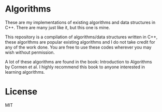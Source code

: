 # Algorithms
These are my implementations of existing algorithms and data structures in C++. There are many just like it, but this one is mine.

This repository is a compilation of algorithms/data structures written in C++, these algorithms are popular existing algorithms and I do not take credit for any of the work done. You are free to use these codes wherever you may wish without permission. 

A lot of these algorithms are found in the book: Introduction to Algorithms by Cormen et al. I highly recommend this book to anyone interested in learning algorithms. 

# License
MIT
